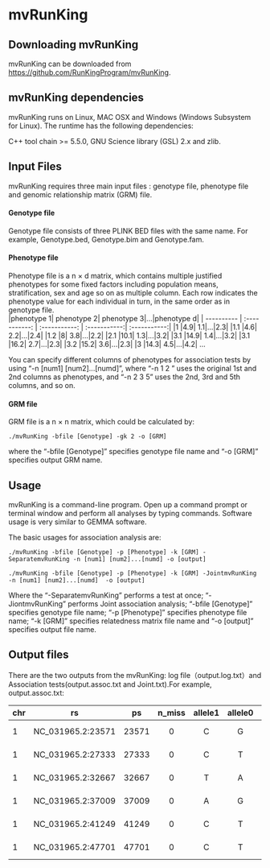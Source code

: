 # mvRunKing
## Downloading mvRunKing

mvRunKing can be downloaded from https://github.com/RunKingProgram/mvRunKing.

## mvRunKing dependencies

mvRunKing runs on Linux, MAC OSX and Windows (Windows Subsystem for Linux). The runtime has the following dependencies:

C++ tool chain >= 5.5.0, GNU Science library (GSL) 2.x and zlib.

## Input Files
mvRunKing requires three main input files : genotype file, phenotype file and genomic relationship matrix (GRM) file.<br>

#### Genotype file
Genotype file consists of three PLINK BED files with the same name. For example, Genotype.bed, Genotype.bim and Genotype.fam.

#### Phenotype file
Phenotype file is a n × d matrix, which contains multiple justified phenotypes for some fixed factors including population means, stratification, sex and age so on as multiple column. Each row indicates the phenotype value for each individual in turn, in the same order as in genotype file. <br>
|phenotype 1| phenotype 2| phenotype 3|...|phenotype d|
| ---------- | :-----------:  | :-----------: | :-----------:| :-----------:|
|1 |4.9| 1.1|...|2.3|
|1.1 |4.6| 2.2|...|2.4|
|1.2 |8| 3.8|...|2.2|
|2.1 |10.1| 1.3|...|3.2|
|3.1 |14.9| 1.4|...|3.2|
|3.1 |16.2| 2.7|...|2.3|
|3.2 |15.2| 3.6|...|2.3|
|3 |14.3| 4.5|...|4.2|
...


You can specify different columns of phenotypes for association tests by using “-n [num1] [num2]...[numd]”, where “-n 1 2 ” uses the original 1st and 2nd columns as phenotypes, and “-n 2 3 5” uses the 2nd, 3rd and 5th columns, and so on. 

#### GRM file
GRM file is a n × n matrix, which could be calculated by: <br>
```
./mvRunKing -bfile [Genotype] -gk 2 -o [GRM]
```
where the “-bfile [Genotype]” specifies genotype file name and “-o [GRM]” specifies output GRM name.

## Usage

mvRunKing is a command-line program. Open up a command prompt or terminal window and perform all analyses by typing commands. Software usage is very similar to GEMMA software. 

The basic usages for association analysis are:
```
./mvRunKing -bfile [Genotype] -p [Phenotype] -k [GRM] -SeparatemvRunKing -n [num1] [num2]...[numd] -o [output]

./mvRunKing -bfile [Genotype] -p [Phenotype] -k [GRM] -JointmvRunKing -n [num1] [num2]...[numd]  -o [output]

```
Where the “-SeparatemvRunKing” performs a test at once; “-JiontmvRunKing” performs Joint association analysis; “-bfile [Genotype]” specifies genotype file name; “-p [Phenotype]” specifies phenotype file name; “-k [GRM]” specifies relatedness matrix file name and “-o [output]” specifies output file name. 

## Output files
There are the two outputs from the mvRunKing: log file（output.log.txt）and Association tests(output.assoc.txt and Joint.txt).For example, output.assoc.txt:

|chr|rs|ps|n_miss|allele1|allele0|af|beta_1|beta_2|beta_3|p_afteroptimize|
| ---------- | :-----------:  | :-----------: | :-----------:| :-----------:| :-----------:| :-----------:| :-----------:| :-----------:| :-----------:| :-----------:|
|1|NC_031965.2:23571|23571|0|C|G|0.497|6.507195e-02|-1.136352e-03|-2.181224e-02|7.038245e-01|
|1|NC_031965.2:27333|27333|0|C|T|0.309|-3.645289e-02|8.535576e-02|-5.964314e-02|2.256291e-01|
|1|NC_031965.2:32667|32667|0|T|A|0.288|9.366693e-02|-1.023809e-01|5.716586e-02|8.189736e-02|
|1|NC_031965.2:37009|37009|0|A|G|0.370|-9.137052e-02|6.188948e-03|-4.190091e-02|4.415792e-01|
|1|NC_031965.2:41249|41249|0|C|T|0.187|7.633420e-02|9.230539e-02|-6.103721e-02|2.546031e-01|
|1|NC_031965.2:47701|47701|0|C|T|0.340|1.085341e-02|9.753421e-02|-1.230778e-02|3.723968e-01|



